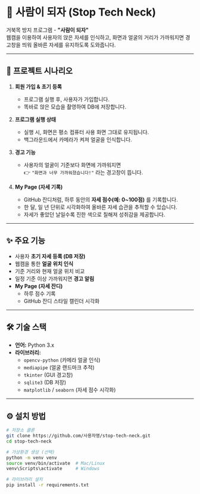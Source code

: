 # 🧑 사람이 되자 (Stop Tech Neck)

거북목 방지 프로그램 - **"사람이 되자"**  
웹캠을 이용하여 사용자의 앉은 자세를 인식하고, 화면과 얼굴의 거리가 가까워지면 경고창을 띄워 올바른 자세를 유지하도록 도와줍니다.  

---

## 📌 프로젝트 시나리오
1. **회원 가입 & 초기 등록**  
   - 프로그램 실행 후, 사용자가 가입합니다.  
   - 똑바로 앉은 모습을 촬영하여 DB에 저장합니다.  

2. **프로그램 실행 상태**  
   - 실행 시, 화면은 평소 컴퓨터 사용 화면 그대로 유지됩니다.  
   - 백그라운드에서 카메라가 켜져 얼굴을 인식합니다.  

3. **경고 기능**  
   - 사용자의 얼굴이 기준보다 화면에 가까워지면  
     👉 `"화면과 너무 가까워졌습니다!"` 라는 경고창이 뜹니다.  

4. **My Page (자세 기록)**  
   - GitHub 잔디처럼, 하루 동안의 **자세 점수(예: 0~100점)** 를 기록합니다.  
   - 한 달, 일 년 단위로 시각화하여 올바른 자세 습관을 추적할 수 있습니다.  
   - 자세가 좋았던 날일수록 진한 색으로 칠해져 성취감을 제공합니다.  

---

## ✨ 주요 기능
- 사용자 **초기 자세 등록 (DB 저장)**
- 웹캠을 통한 **얼굴 위치 인식**
- 기준 거리와 현재 얼굴 위치 비교
- 일정 기준 이상 가까워지면 **경고 알림**
- **My Page (자세 잔디)**  
  - 하루 점수 기록  
  - GitHub 잔디 스타일 캘린더 시각화  

---

## 🛠 기술 스택
- **언어:** Python 3.x  
- **라이브러리:**  
  - `opencv-python` (카메라 얼굴 인식)  
  - `mediapipe` (얼굴 랜드마크 추적)  
  - `tkinter` (GUI 경고창)  
  - `sqlite3` (DB 저장)  
  - `matplotlib` / `seaborn` (자세 점수 시각화)  

---

## ⚙️ 설치 방법

```bash
# 저장소 클론
git clone https://github.com/사용자명/stop-tech-neck.git
cd stop-tech-neck

# 가상환경 생성 (선택)
python -m venv venv
source venv/bin/activate  # Mac/Linux
venv\Scripts\activate     # Windows

# 라이브러리 설치
pip install -r requirements.txt
